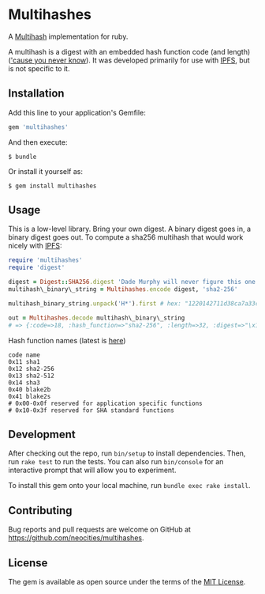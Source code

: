 # Multihashes

A [Multihash](https://github.com/jbenet/multihash) implementation for ruby.

A multihash is a digest with an embedded hash function code (and length) (['cause you never know](https://twitter.com/matthew_d_green/status/597409850381836288)). It was developed primarily for use with [IPFS](https://github.com/ipfs/ipfs), but is not specific to it.

## Installation

Add this line to your application's Gemfile:

```ruby
gem 'multihashes'
```

And then execute:

    $ bundle

Or install it yourself as:

    $ gem install multihashes

## Usage

This is a low-level library. Bring your own digest. A binary digest goes in, a binary digest goes out. To compute a sha256 multihash that would work nicely with [IPFS](https://github.com/ipfs/ipfs):

```ruby
require 'multihashes'
require 'digest'

digest = Digest::SHA256.digest 'Dade Murphy will never figure this one out'
multihash\_binary\_string = Multihashes.encode digest, 'sha2-256'

multihash_binary_string.unpack('H*').first # hex: "1220142711d38ca7a33c521841..."

out = Multihashes.decode multihash\_binary\_string
# => {:code=>18, :hash_function=>"sha2-256", :length=>32, :digest=>"\x14'\x11\xD3\x8C\xA7\xA3<R\x18Ao\x8F\xFC\xC6FH\xCAF\x16\xA6%\xB5\xE0\xA0\xAB=\xA1\x91\x1D]z"}

```

Hash function names (latest is [here](https://github.com/jbenet/multihash/blob/master/hashtable.csv))

    code name
    0x11 sha1
    0x12 sha2-256
    0x13 sha2-512
    0x14 sha3
    0x40 blake2b
    0x41 blake2s
    # 0x00-0x0f reserved for application specific functions
    # 0x10-0x3f reserved for SHA standard functions

## Development

After checking out the repo, run `bin/setup` to install dependencies. Then, run `rake test` to run the tests. You can also run `bin/console` for an interactive prompt that will allow you to experiment.

To install this gem onto your local machine, run `bundle exec rake install`.

## Contributing

Bug reports and pull requests are welcome on GitHub at https://github.com/neocities/multihashes.

## License

The gem is available as open source under the terms of the [MIT License](http://opensource.org/licenses/MIT).
